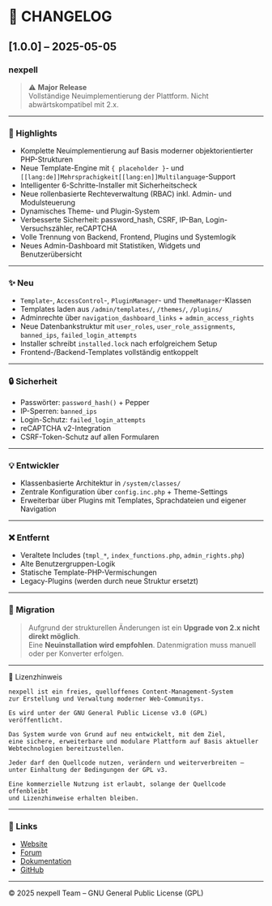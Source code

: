 # 📜 CHANGELOG

## [1.0.0] – 2025-05-05  
### nexpell

> ⚠️ **Major Release**  
> Vollständige Neuimplementierung der Plattform. Nicht abwärtskompatibel mit 2.x.

---

### 🚀 Highlights

- Komplette Neuimplementierung auf Basis moderner objektorientierter PHP-Strukturen
- Neue Template-Engine mit `{ placeholder }`- und `[[lang:de]]Mehrsprachigkeit[[lang:en]]Multilanguage`-Support
- Intelligenter 6-Schritte-Installer mit Sicherheitscheck
- Neue rollenbasierte Rechteverwaltung (RBAC) inkl. Admin- und Modulsteuerung
- Dynamisches Theme- und Plugin-System
- Verbesserte Sicherheit: password_hash, CSRF, IP-Ban, Login-Versuchszähler, reCAPTCHA
- Volle Trennung von Backend, Frontend, Plugins und Systemlogik
- Neues Admin-Dashboard mit Statistiken, Widgets und Benutzerübersicht

---

### ✨ Neu

- `Template`-, `AccessControl`-, `PluginManager`- und `ThemeManager`-Klassen
- Templates laden aus `/admin/templates/`, `/themes/`, `/plugins/`
- Adminrechte über `navigation_dashboard_links` + `admin_access_rights`
- Neue Datenbankstruktur mit `user_roles`, `user_role_assignments`, `banned_ips`, `failed_login_attempts`
- Installer schreibt `installed.lock` nach erfolgreichem Setup
- Frontend-/Backend-Templates vollständig entkoppelt

---

### 🔒 Sicherheit

- Passwörter: `password_hash()` + Pepper
- IP-Sperren: `banned_ips`
- Login-Schutz: `failed_login_attempts`
- reCAPTCHA v2-Integration
- CSRF-Token-Schutz auf allen Formularen

---

### 💡 Entwickler

- Klassenbasierte Architektur in `/system/classes/`
- Zentrale Konfiguration über `config.inc.php` + Theme-Settings
- Erweiterbar über Plugins mit Templates, Sprachdateien und eigener Navigation

---

### ❌ Entfernt

- Veraltete Includes (`tmpl_*`, `index_functions.php`, `admin_rights.php`)
- Alte Benutzergruppen-Logik
- Statische Template-PHP-Vermischungen
- Legacy-Plugins (werden durch neue Struktur ersetzt)

---

### 🏁 Migration

> Aufgrund der strukturellen Änderungen ist ein **Upgrade von 2.x nicht direkt möglich**.  
> Eine **Neuinstallation wird empfohlen**. Datenmigration muss manuell oder per Konverter erfolgen.

---



📄 Lizenzhinweis

    nexpell ist ein freies, quelloffenes Content-Management-System
    zur Erstellung und Verwaltung moderner Web-Communitys.

    Es wird unter der GNU General Public License v3.0 (GPL) veröffentlicht.

    Das System wurde von Grund auf neu entwickelt, mit dem Ziel,
    eine sichere, erweiterbare und modulare Plattform auf Basis aktueller
    Webtechnologien bereitzustellen.

    Jeder darf den Quellcode nutzen, verändern und weiterverbreiten –
    unter Einhaltung der Bedingungen der GPL v3.

    Eine kommerzielle Nutzung ist erlaubt, solange der Quellcode offenbleibt
    und Lizenzhinweise erhalten bleiben.

---

### 🔗 Links

- [Website](https://www.nexpell.de)
- [Forum](https://www.nexpell.de/forum.html)
- [Dokumentation](https://www.nexpell.de/wiki.html)
- [GitHub](https://github.com/nexpell/)

---

© 2025 nexpell Team – GNU General Public License (GPL)
